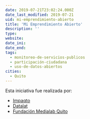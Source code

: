 ```yaml
---
date: 2019-07-21T23:02:24.000Z
date_last_modified: 2019-07-21
uid: mi-emprendimiento-abierto
title: 'Mi Emprendimiento Abierto'
description: ''
type: 
website: 
date_ini: 
date_end: 
tags:
  - monitoreo-de-servicios-publicos
  - participación-ciudadana
  - uso-de-datos-abiertos
cities: 
  - Quito
---
```


Esta iniciativa fue realizada por:

- [Impaqto](/organizaciones/impaqto)
- [Datalat](/organizaciones/datalat)
- [Fundación Medialab Quito](/organizaciones/fundacion-medialab-quito)
